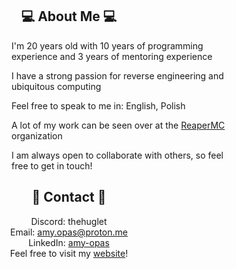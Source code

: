 <!-- ABOUT ME -->

<h2 align="center">💻 About Me 💻</h2>
<div>  
  <dl><dd><dl><dd><dl><dd><dl><dd>I'm 20 years old with 10 years of programming experience and 3 years of mentoring experience</dd></dl></dd></dl></dd></dl></dd></dl>
   
  <dl><dd><dl><dd><dl><dd><dl><dd>I have a strong passion for reverse engineering and ubiquitous computing</dd></dl></dd></dl></dd></dl></dd></dl>
  
  <dl><dd><dl><dd><dl><dd><dl><dd>Feel free to speak to me in: English, Polish</dd></dl></dd></dl></dd></dl></dd></dl>

  <dl><dd><dl><dd><dl><dd><dl><dd>A lot of my work can be seen over at the <a href="https://github.com/reapermc/">ReaperMC</a> organization</dd></dl></dd></dl></dd></dl></dd></dl>
  
  <dl><dd><dl><dd><dl><dd><dl><dd>I am always open to collaborate with others, so feel free to get in touch!</dd></dl></dd></dl></dd></dl></dd></dl>
 </div>

<!-- CONTACT -->

<h2 align="center"> 📱 Contact 📱 </h2>
<div align="center"> 
  Discord: thehuglet <br>
  Email: <a href="mailto: amy.opas@proton.me" target="_blank">amy.opas@proton.me</a> <br>
  LinkedIn: <a href="https://www.linkedin.com/in/amy-opas/">amy-opas</a> <br>
  Feel free to visit my <a href="https://thehuglet.github.io/">website</a>! <br>
</div>
